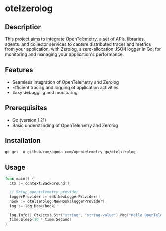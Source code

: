 # otelzerolog

## Description

This project aims to integrate OpenTelemetry, a set of APIs, libraries, agents, and collector services to capture distributed traces and metrics from your application, with Zerolog, a zero-allocation JSON logger in Go, for monitoring and managing your application's performance.

## Features

- Seamless integration of OpenTelemetry and Zerolog
- Efficient tracing and logging of application activities
- Easy debugging and monitoring

## Prerequisites

- Go (version 1.21)
- Basic understanding of OpenTelemetry and Zerolog

## Installation

```console
go get -u github.com/agoda-com/opentelemetry-go/otelzerolog
```

## Usage

```go
func main() {
  ctx := context.Background()

  // Setup opentelemetry provider
  loggerProvider := sdk.NewLoggerProvider()
  hook := otelzerolog.NewHook(loggerProvider)
  log := log.Hook(hook)

  log.Info().Ctx(ctx).Str("string", "string-value").Msg("Hello OpenTelemetry")
  time.Sleep(10 * time.Second)
}
```
